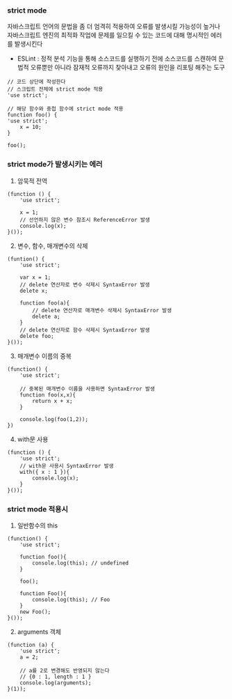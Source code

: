 
### strict mode

자바스크립트 언어의 문법을 좀 더 엄격히 적용하여 오류를 발생시킬 가능성이 높거나 자바스크립트 엔진의 최적화 작업에 문제를 일으킬 수 있는 코드에 대해 명시적인 에러를 발생시킨다

- ESLint : 정적 분석 기능을 통해 소스코드를 실행하기 전에 소스코드를 스캔하여 문법적 오류뿐만 아니라 잠재적 오류까지 찾아내고 오류의 원인을 리포팅 해주는 도구


```
// 코드 상단에 작성한다
// 스크립트 전체에 strict mode 적용
'use strict';

// 해당 함수와 중첩 함수에 strict mode 적용
function foo() {
'use strict';
	x = 10;
}

foo();
```


### strict mode가 발생시키는 에러

1. 암묵적 전역

```
(function () {
	'use strict';

	x = 1;
	// 선언하지 않은 변수 참조시 ReferenceError 발생
	console.log(x);
}());

```

2. 변수, 함수, 매개변수의 삭제

```
(funtion() {
	'use strict';

	var x = 1;
	// delete 연산자로 변수 삭제시 SyntaxError 발생
	delete x;

	function foo(a){
		// delete 연산자로 매개변수 삭제시 SyntaxError 발생
		delete a;
	}
	// delete 연산자로 함수 삭제시 SyntaxError 발생
	delete foo;
}());

```

3. 매개변수 이름의 중복

```
(function() {
	'use strict';
	
	// 중복된 매개변수 이름을 사용하면 SyntaxError 발생
	function foo(x,x){
		return x + x;
	}

	console.log(foo(1,2));
})
```

4. with문 사용

```
(function () {
	'use strict';
	// with문 사용시 SyntaxError 발생
	with({ x : 1 }){
		console.log(x);
	}
}());
```


### strict mode 적용시 

1. 일반함수의 this

```
(function() {
	'use strict';

	function foo(){
		console.log(this); // undefined
	}

	foo();

	function Foo(){
		console.log(this); // Foo
	}
	new Foo();
}());
```

2. arguments 객체


```
(function (a) {
	'use strict';
	a = 2;

	// a를 2로 변경해도 반영되지 않는다
	// {0 : 1, length : 1 }
	console.log(arguments);
}(1));
```





